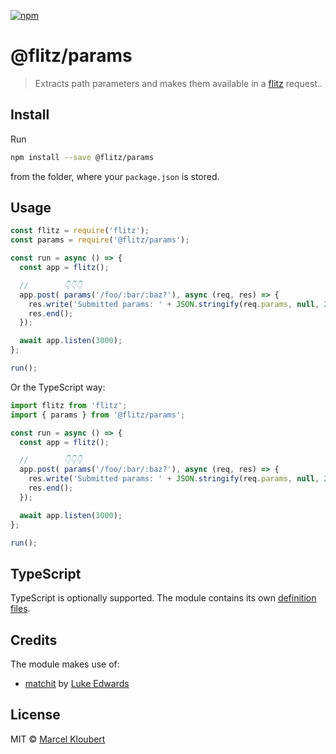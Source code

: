 [![npm](https://img.shields.io/npm/v/@flitz/params.svg)](https://www.npmjs.com/package/@flitz/params)

# @flitz/params

> Extracts path parameters and makes them available in a [flitz](https://github.com/flitz-js/flitz) request..

## Install

Run

```bash
npm install --save @flitz/params
```

from the folder, where your `package.json` is stored.

## Usage

```javascript
const flitz = require('flitz');
const params = require('@flitz/params');

const run = async () => {
  const app = flitz();

  //        👇👇👇
  app.post( params('/foo/:bar/:baz?'), async (req, res) => {
    res.write('Submitted params: ' + JSON.stringify(req.params, null, 2));
    res.end();
  });

  await app.listen(3000);
};

run();
```

Or the TypeScript way:

```typescript
import flitz from 'flitz';
import { params } from '@flitz/params';

const run = async () => {
  const app = flitz();

  //        👇👇👇
  app.post( params('/foo/:bar/:baz?'), async (req, res) => {
    res.write('Submitted params: ' + JSON.stringify(req.params, null, 2));
    res.end();
  });

  await app.listen(3000);
};

run();
```

## TypeScript

TypeScript is optionally supported. The module contains its own [definition files](https://www.typescriptlang.org/docs/handbook/declaration-files/introduction.html).

## Credits

The module makes use of:

* [matchit](https://github.com/lukeed/matchit) by [Luke Edwards](https://github.com/lukeed)

## License

MIT © [Marcel Kloubert](https://github.com/mkloubert)
